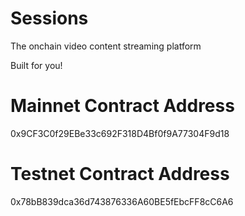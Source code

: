 # Sessions

The onchain video content streaming platform

Built for you!
# Mainnet Contract Address

0x9CF3C0f29EBe33c692F318D4Bf0f9A77304F9d18

# Testnet Contract Address

0x78bB839dca36d743876336A60BE5fEbcFF8cC6A6
